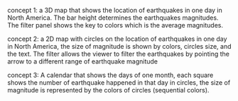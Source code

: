 concept 1: a 3D map that shows the location of earthquakes in one day in North America. The bar height determines the earthquakes magnitudes.
The filter panel shows the key to colors which is the average magnitudes.

concept 2: a 2D map with circles on the location of earthquakes in one day in North America, the size of magnitude is shown by colors, circles size, and the text. The filter allows the viewer to filter the earthquakes by pointing the arrow to a different range of earthquake magnitude

concept 3: A calendar that shows the days of one month, each square shows the number of earthquake happened in that day in circles, the size of magnitude is represented by the colors of circles (sequential colors).
